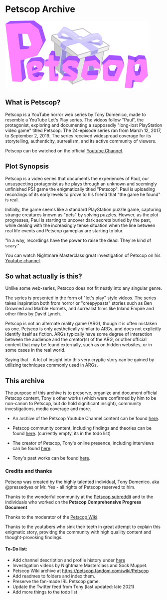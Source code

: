 # Petscop Archive

![alt text](Petscop%20Community/Petscop%20Subreddit/Petscop%20logo.png)


## What is Petscop? 
Petscop is a YouTube horror web series by Tony Domenico, made to resemble a YouTube Let's Play series. The videos follow "Paul", the protagonist, exploring and documenting a supposedly "long-lost PlayStation video game" titled Petscop. The 24-episode series ran from March 12, 2017, to September 2, 2019. The series received widespread coverage for its storytelling, authenticity, surrealism, and its active community of viewers.

Petscop can be watched on the official [Youtube Channel](https://www.youtube.com/@Petscop).

## Plot Synopsis
Petscop is a video series that documents the experiences of Paul, our unsuspecting protagonist as he plays through an unknown and seemingly unfinished PS1 game the enigmatically titled "Petscop". Paul is uploading recordings of its early levels to prove to his friend that "the game he found" is real. 

Initially, the game seems like a standard PlayStation puzzle game, capturing strange creatures known as "pets" by solving puzzles. Howver, as the plot progresses, Paul is starting to uncover dark secrets buried by the past, while dealing with the increasingly tense situation when the line between real life events and Petscop gameplay are starting to blur.

"In a way, recordings have the power to raise the dead. They're kind of scary."


You can watch Nightmare Masterclass great investigation of Petscop on his [Youtube channel](https://youtu.be/Crvn5-LOUFA?si=Wqk7LwRFSOpoTNYG).

## So what actually is this?
Unlike some web-series, Petscop does not fit neatly into any singular genre. 

The series is presented in the form of "let's play" style videos. The series takes inspiration both from horror or "creepypasta" stories such as Ben Drowned and Marble Hornets, and surrealist films like Inland Empire and other films by David Lynch.

Petscop is not an alternate reality game (ARG), though it is often mistaken as one. Petscop is only aesthetically similar to ARGs, and does not explicitly identify itself as fiction. ARGs typically have some degree of interaction between the audience and the creator(s) of the ARG, or other official content that may be found externally, such as on hidden websites, or in some cases in the real world. 
 
Saying that - A lot of insight into this very cryptic story can be gained by utilizing techniques commonly used in ARGs.


## This archive
The purpose of this archive is to preserve, organize and document official Petscop content, Tony's other works (which were confirmed by him to be non-canon to Petscop, but do hold significant insight), community investigations, media coverage and more.

* An archive of the Petscop Youtube Channel content can be found [here](Official%20Petscop%20content/Petscop%20youtube%20channel).

* Petscop community content, including findings and theories can be found [here](Petscop%20Community). (currently empty, its in the todo list)

* The creator of Petscop, Tony's online presence, including interviews can be found [here](Tony's%20online%20presence).

* Tony's past works can be found [here](Tony's%20other%20works).


### Credits and thanks
Petscop was created by the highly talented individual, Tony Domenico. aka @pressedyes or Mr. Yes  - all rights of Petscop reserved to him.

Thanks to the wonderful community at the [Petscop subreddit](https://www.reddit.com/r/Petscop/) and to the individuals who worked on the **Petscop Comprehensive Progress Document**

Thanks to the moderator of the [Petscop Wiki](https://petscop.fandom.com/wiki/Petscop_Wiki).

Thanks to the youtubers who sink their teeth in great attempt to explain this enigmatic story, providng the community with high quaility content and thought-provoking findings.


#### To-Do list: 
- Add channel description and profile history under [here](Official%20Petscop%20content/Petscop%20youtube%20channel)
- Investigation videos by Nightmare Masterclass and Sock Muppet.
- Petscop Wiki archive at https://petscop.fandom.com/wiki/Petscop
- Add readmes to folders and index them.
- Preserve the fan-made IRL Petscop game.
- Update the Twitter feed from Tony (last updated: late 2021)
- Add more things to the todo list
